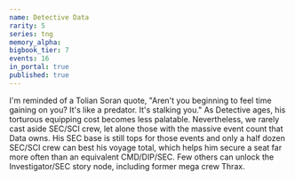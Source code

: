 ```yaml
---
name: Detective Data
rarity: 5
series: tng
memory_alpha:
bigbook_tier: 7
events: 16
in_portal: true
published: true
---
```


I'm reminded of a Tolian Soran quote, "Aren't you beginning to feel time gaining on you? It's like a predator. It's stalking you." As Detective ages, his torturous equipping cost becomes less palatable. Nevertheless, we rarely cast aside SEC/SCI crew, let alone those with the massive event count that Data owns. His SEC base is still tops for those events and only a half dozen SEC/SCI crew can best his voyage total, which helps him secure a seat far more often than an equivalent CMD/DIP/SEC. Few others can unlock the Investigator/SEC story node, including former mega crew Thrax.
